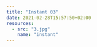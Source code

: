 ```yaml
---
title: "Instant 03"
date: 2021-02-28T15:57:50+02:00
resources:
  - src: "3.jpg"
    name: "instant"
---
```

